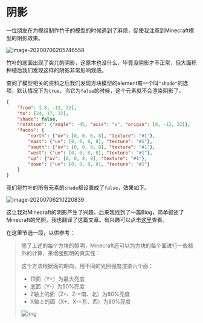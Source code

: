 # 阴影

一位朋友在为模组制作竹子的模型的时候遇到了麻烦，促使我注意到Minecraft模型的阴影效果。

![image-20200706205746558](https://i.loli.net/2020/07/28/6Ch3jVm8OYegFBn.png)

竹叶的底面出现了突兀的阴影，这原本也没什么，毕竟没阴影才不正常，但大面积种植后我们发现这样的阴影非常影响观感。

查阅了模型相关的资料之后我们发现方块模型的element有一个叫`"shade"`的选项，默认情况下为`true`，当它为`false`的时候，这个元素就不会渲染阴影了。

```json
{
	"from": [-8, -12, 32],
	"to": [24, 17, 32],
	"shade": false,
	"rotation": {"angle": -45, "axis": "x", "origin": [8, -12, 32]},
	"faces": {
		"north": {"uv": [0, 0, 8, 8], "texture": "#1"},
		"east": {"uv": [0, 0, 8, 8], "texture": "#1"},
		"south": {"uv": [0, 0, 8, 8], "texture": "#1"},
		"west": {"uv": [0, 0, 8, 8], "texture": "#1"},
		"up": {"uv": [0, 0, 8, 8], "texture": "#1"},
		"down": {"uv": [0, 0, 8, 8], "texture": "#1"}
	}
}
```

我们将竹叶的所有元素的`shade`都设置成了`false`，效果如下。

![image-20200706210220839](https://i.loli.net/2020/07/28/njHIDWtNFPqeCfS.png)

这让我对Minecraft的阴影产生了兴趣，后来我找到了一篇Blog，简单叙述了Minecraft的光照。我也翻译了这篇文章。有兴趣可以点击[这里](https://www.mcbbs.net/thread-1062742-1-1.html)查看。

在这里节选一段，以供参考：

> 除了上述的每个方块的照明，Minecraft还可以为方块的每个面进行一些额外的计算，来增强照明的真实性：
> 
> 这个方法根据面的朝向，用不同的光照强度渲染六个面：
>
> - 顶面（Y+）为最大亮度
> - 底面（Y-）为50%亮度
> - Z轴上的面（Z+、Z-=南、北）为80%亮度
> - X轴上的面（X+、X-=东、西）为60%亮度
> 
> ![img](https://i.loli.net/2020/07/28/y1PfcdXoIj5nD6g.png)
